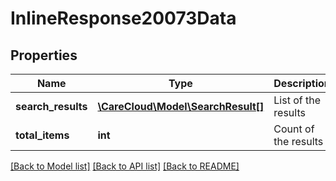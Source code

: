 # InlineResponse20073Data

## Properties
Name | Type | Description | Notes
------------ | ------------- | ------------- | -------------
**search_results** | [**\CareCloud\Model\SearchResult[]**](SearchResult.md) | List of the results | [optional] 
**total_items** | **int** | Count of the results | [optional] 

[[Back to Model list]](../../README.md#documentation-for-models) [[Back to API list]](../../README.md#documentation-for-api-endpoints) [[Back to README]](../../README.md)

